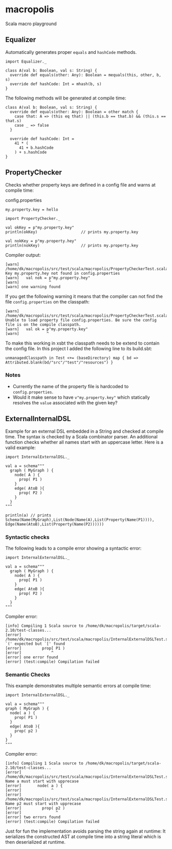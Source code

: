 macropolis
==========

Scala macro playground

## Equalizer

Automatically generates proper `equals` and `hashCode` methods.

```
import Equalizer._

class A(val b: Boolean, val s: String) {
  override def equals(other: Any): Boolean = mequals(this, other, b, s)
  override def hashCode: Int = mhash(b, s)
}
```

The following methods will be generated at compile time:

```
class A(val b: Boolean, val s: String) {
  override def equals(other: Any): Boolean = other match {
    case that: A => (this eq that) || (this.b == that.b) && (this.s == that.s)
    case _ => false
  }

  override def hashCode: Int =
    41 * (
      41 + b.hashCode
    ) + s.hashCode
}
```


## PropertyChecker

Checks whether property keys are defined in a config file and warns at compile time:

config.properties
```
my.property.key = hello
```

```
import PropertyChecker._

val okKey = p"my.property.key"
println(okKey)                   // prints my.property.key

val nokKey = p"my.property.hey"
println(nokKey)                  // prints my.property.key

```

Compiler output:
```
[warn] /home/dk/macropolis/src/test/scala/macropolis/PropertyCheckerTest.scala:8: Key my.property.hey not found in config.properties
[warn]   val nok = p"my.property.hey"
[warn]             ^
[warn] one warning found
```

If you get the following warning it means that the compiler can not find the file `config.properties` on the classpath:
```
[warn] /home/dk/macropolis/src/test/scala/macropolis/PropertyCheckerTest.scala:6: Unable to load property file config.properties. Be sure the config file is on the compile classpath.
[warn]   val ok = p"my.property.key"
[warn]            ^
```

To make this working in xsbt the classpath needs to be extend to contain the config file.
In this project I added the following line to its build.sbt:
```
unmanagedClasspath in Test <+= (baseDirectory) map { bd => Attributed.blank(bd/"src"/"test"/"resources") }
```

### Notes
* Currently the name of the property file is hardcoded to `config.properties`.
* Would it make sense to have `v"my.property.key"` which statically resolves the `value` associated with the given key?


## ExternalInternalDSL

Example for an external DSL embedded in a String and checked at compile time.
The syntax is checked by a Scala combinator parser. An additional function checks whether all names start with an uppercase letter.
Here is a valid example:

```
import InternalExternalDSL._

val a = schema"""
  graph ( MyGraph ) {
    node( A ) {
      prop( P1 )
    }
    edge( AtoB ){
      prop( P2 )
    }
  }
"""

println(a) // prints Schema(Name(MyGraph),List(Node(Name(A),List(Property(Name(P1)))), Edge(Name(AtoB),List(Property(Name(P2))))))
```

### Syntactic checks
The following leads to a compile error showing a syntactic error:

```
import InternalExternalDSL._

val a = schema"""
  graph ( MyGraph ) {
    node( A ) {
      prop[ P1 )
    }
    edge( AtoB ){
      prop( P2 )
    }
  }
"""
```

Compiler error:
```
[info] Compiling 1 Scala source to /home/dk/macropolis/target/scala-2.10/test-classes...
[error] /home/dk/macropolis/src/test/scala/macropolis/InternalExternalDSLTest.scala:9: `(' expected but `[' found
[error]         prop[ P1 )
[error]             ^
[error] one error found
[error] (test:compile) Compilation failed
```

### Semantic Checks
This example demonstrates multiple semantic errors at compile time:

```
import InternalExternalDSL._

val a = schema"""
graph ( MyGraph ) {
  node( a ) {
    prop( P1 )
  }
  edge( AtoB ){
    prop( p2 )
  }
}
"""
```

Compiler error:
```
[info] Compiling 1 Scala source to /home/dk/macropolis/target/scala-2.10/test-classes...
[error] /home/dk/macropolis/src/test/scala/macropolis/InternalExternalDSLTest.scala:8: Name a must start with upprecase
[error]       node( a ) {
[error]             ^
[error] /home/dk/macropolis/src/test/scala/macropolis/InternalExternalDSLTest.scala:12: Name p2 must start with upprecase
[error]         prop( p2 )
[error]               ^
[error] two errors found
[error] (test:compile) Compilation failed
```

Just for fun the implementation avoids parsing the string again at runtime:
It serializes the constructed AST at compile time into a string literal which is then deserialized at runtime.

